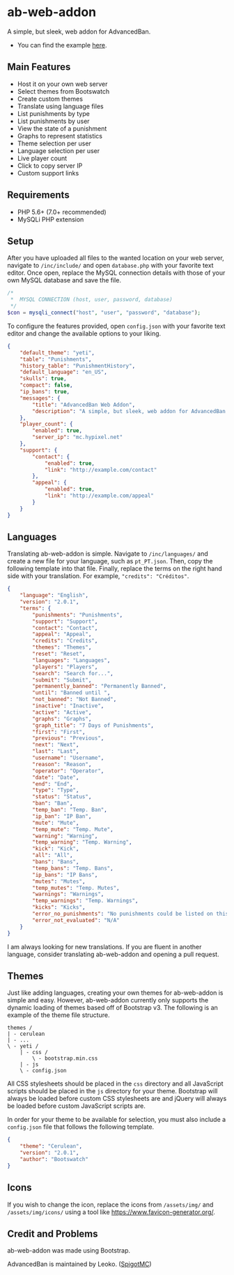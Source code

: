# ab-web-addon
A simple, but sleek, web addon for AdvancedBan.
- You can find the example [here](https://mathhulk.info/ab-web-addon).

## Main Features
- Host it on your own web server
- Select themes from Bootswatch
- Create custom themes
- Translate using language files
- List punishments by type
- List punishments by user
- View the state of a punishment
- Graphs to represent statistics
- Theme selection per user
- Language selection per user
- Live player count
- Click to copy server IP
- Custom support links

## Requirements
- PHP 5.6+ (7.0+ recommended)
- MySQLi PHP extension

## Setup
After you have uploaded all files to the wanted location on your web server, navigate to `/inc/include/` and open `database.php` with your favorite text editor. Once open, replace the MySQL connection details with those of your own MySQL database and save the file.
```php
/*
 *	MYSQL CONNECTION (host, user, password, database)
 */
$con = mysqli_connect("host", "user", "password", "database");
```
To configure the features provided, open `config.json` with your favorite text editor and change the available options to your liking.
```json
{    
    "default_theme": "yeti",
    "table": "Punishments",
    "history_table": "PunishmentHistory",
    "default_language": "en_US",
    "skulls": true,
    "compact": false,
    "ip_bans": true,
    "messages": {
        "title": "AdvancedBan Web Addon",
        "description": "A simple, but sleek, web addon for AdvancedBan."
    },
    "player_count": {
        "enabled": true,
        "server_ip": "mc.hypixel.net"
    },
    "support": {
        "contact": {
            "enabled": true,
            "link": "http://example.com/contact"
        },
        "appeal": {
            "enabled": true,
            "link": "http://example.com/appeal"
        }
    }
}
```

## Languages
Translating ab-web-addon is simple. Navigate to `/inc/languages/` and create a new file for your language, such as `pt_PT.json`. Then, copy the following template into that file. Finally, replace the terms on the right hand side with your translation. For example, `"credits": "Créditos"`.
```json
{
	"language": "English",
	"version": "2.0.1",
	"terms": {
		"punishments": "Punishments",
		"support": "Support",
		"contact": "Contact",
		"appeal": "Appeal",
		"credits": "Credits",
		"themes": "Themes",
		"reset": "Reset",
		"languages": "Languages",
		"players": "Players",
		"search": "Search for...",
		"submit": "Submit",
		"permanently_banned": "Permanently Banned",
		"until": "Banned until ",
		"not_banned": "Not Banned",
		"inactive": "Inactive",
		"active": "Active",
		"graphs": "Graphs",
		"graph_title": "7 Days of Punishments",
		"first": "First",
		"previous": "Previous",
		"next": "Next",
		"last": "Last",
		"username": "Username",
		"reason": "Reason",
		"operator": "Operator",
		"date": "Date",
		"end": "End",
		"type": "Type",
		"status": "Status",
		"ban": "Ban",
		"temp_ban": "Temp. Ban",
		"ip_ban": "IP Ban",
		"mute": "Mute",
		"temp_mute": "Temp. Mute",
		"warning": "Warning",
		"temp_warning": "Temp. Warning",
		"kick": "Kick",
		"all": "All",
		"bans": "Bans",
		"temp_bans": "Temp. Bans",
		"ip_bans": "IP Bans",
		"mutes": "Mutes",
		"temp_mutes": "Temp. Mutes",
		"warnings": "Warnings",
		"temp_warnings": "Temp. Warnings",
		"kicks": "Kicks",
		"error_no_punishments": "No punishments could be listed on this page.",
		"error_not_evaluated": "N/A"
	}
}
```
I am always looking for new translations. If you are fluent in another language, consider translating ab-web-addon and opening a pull request.

## Themes
Just like adding languages, creating your own themes for ab-web-addon is simple and easy. However, ab-web-addon currently only supports the dynamic loading of themes based off of Bootstrap v3. The following is an example of the theme file structure.
```
themes /
| - cerulean
| - ...
\ - yeti /
    | - css /
        \ - bootstrap.min.css
    | - js
    \ - config.json
```
All CSS stylesheets should be placed in the `css` directory and all JavaScript scripts should be placed in the `js` directory for your theme. Bootstrap will always be loaded before custom CSS stylesheets are and jQuery will always be loaded before custom JavaScript scripts are. 

In order for your theme to be available for selection, you must also include a `config.json` file that follows the following template.
```json
{
	"theme": "Cerulean",
	"version": "2.0.1",
	"author": "Bootswatch"
}
```

## Icons
If you wish to change the icon, replace the icons from `/assets/img/` and `/assets/img/icons/` using a tool like https://www.favicon-generator.org/.

## Credit and Problems
ab-web-addon was made using Bootstrap.

AdvancedBan is maintained by Leoko. ([SpigotMC](https://www.spigotmc.org/resources/advancedban.8695/))

